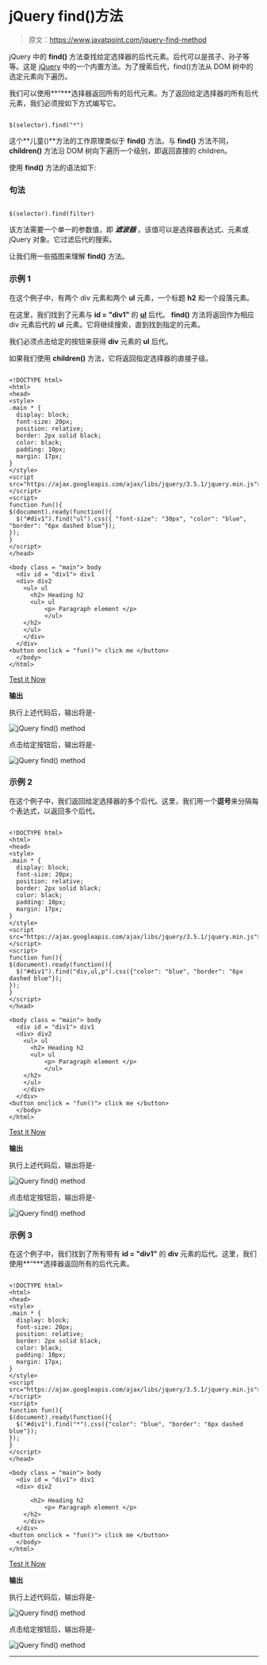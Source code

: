 # jQuery find()方法

> 原文：<https://www.javatpoint.com/jquery-find-method>

jQuery 中的 **find()** 方法查找给定选择器的后代元素。后代可以是孩子、孙子等等。这是 [jQuery](https://www.javatpoint.com/jquery-tutorial) 中的一个内置方法。为了搜索后代，find()方法从 DOM 树中的选定元素向下遍历。

我们可以使用**“***选择器返回所有的后代元素。为了返回给定选择器的所有后代元素，我们必须按如下方式编写它。

```

$(selector).find("*")

```

这个**儿童()**方法的工作原理类似于 **find()** 方法。与 **find()** 方法不同， **children()** 方法沿 DOM 树向下遍历一个级别，即返回直接的 children。

使用 **find()** 方法的语法如下:

### 句法

```

$(selector).find(filter)

```

该方法需要一个单一的参数值，即 ***滤波器*** 。该值可以是选择器表达式、元素或 jQuery 对象。它过滤后代的搜索。

让我们用一些插图来理解 **find()** 方法。

### 示例 1

在这个例子中，有两个 div 元素和两个 **ul** 元素，一个标题 **h2** 和一个段落元素。

在这里，我们找到了元素与 **id = "div1"** 的 [**ul**](https://www.javatpoint.com/html-unordered-list) 后代。 **find()** 方法将返回作为相应 div 元素后代的 **ul** 元素。它将继续搜索，直到找到指定的元素。

我们必须点击给定的按钮来获得 **div** 元素的 **ul** 后代。

如果我们使用 **children()** 方法，它将返回指定选择器的直接子级。

```

<!DOCTYPE html>
<html>
<head>
<style>
.main * { 
  display: block;
  font-size: 20px;
  position: relative;
  border: 2px solid black;
  color: black; 
  padding: 10px;
  margin: 17px;
}
</style>
<script src="https://ajax.googleapis.com/ajax/libs/jquery/3.5.1/jquery.min.js"></script>
<script>
function fun(){
$(document).ready(function(){
  $("#div1").find("ul").css({ "font-size": "30px", "color": "blue", "border": "6px dashed blue"});
});
}
</script>
</head>

<body class = "main"> body
  <div id = "div1"> div1
  <div> div2
    <ul> ul 
      <h2> Heading h2
	  <ul> ul
          <p> Paragraph element </p>
		  </ul>
    </h2>   
	</ul>
	</div>
  </div>
<button onclick = "fun()"> click me </button>
  </body>
</html>

```

[Test it Now](https://www.javatpoint.com/oprweb/test.jsp?filename=jquery-find-method1)

**输出**

执行上述代码后，输出将是-

![jQuery find() method](img/ed5fc6085961f0c8013726834f3c6df1.png)

点击给定按钮后，输出将是-

![jQuery find() method](img/38fcbbc37ac5f0df4e132b116d0683f9.png)

### 示例 2

在这个例子中，我们返回给定选择器的多个后代。这里，我们用一个**逗号**来分隔每个表达式，以返回多个后代。

```

<!DOCTYPE html>
<html>
<head>
<style>
.main * { 
  display: block;
  font-size: 20px;
  position: relative;
  border: 2px solid black;
  color: black; 
  padding: 10px;
  margin: 17px;
}
</style>
<script src="https://ajax.googleapis.com/ajax/libs/jquery/3.5.1/jquery.min.js"></script>
<script>
function fun(){
$(document).ready(function(){
  $("#div1").find("div,ul,p").css({"color": "blue", "border": "6px dashed blue"});
});
}
</script>
</head>

<body class = "main"> body
  <div id = "div1"> div1
  <div> div2
    <ul> ul 
      <h2> Heading h2
	  <ul> ul
          <p> Paragraph element </p>
		  </ul>
    </h2>   
	</ul>
	</div>
  </div>
<button onclick = "fun()"> click me </button>
  </body>
</html>

```

[Test it Now](https://www.javatpoint.com/oprweb/test.jsp?filename=jquery-find-method2)

**输出**

执行上述代码后，输出将是-

![jQuery find() method](img/a9c2a4be77bd6df7371792f9c3f55e26.png)

点击给定按钮后，输出将是-

![jQuery find() method](img/d823be273042182888be057bf8a87bec.png)

### 示例 3

在这个例子中，我们找到了所有带有 **id = "div1"** 的 **div** 元素的后代。这里，我们使用**“***选择器返回所有的后代元素。

```

<!DOCTYPE html>
<html>
<head>
<style>
.main * { 
  display: block;
  font-size: 20px;
  position: relative;
  border: 2px solid black;
  color: black; 
  padding: 10px;
  margin: 17px;
}
</style>
<script src="https://ajax.googleapis.com/ajax/libs/jquery/3.5.1/jquery.min.js"></script>
<script>
function fun(){
$(document).ready(function(){
  $("#div1").find("*").css({"color": "blue", "border": "6px dashed blue"});
});
}
</script>
</head>

<body class = "main"> body
  <div id = "div1"> div1
  <div> div2

      <h2> Heading h2
          <p> Paragraph element </p>
    </h2>   
	</div>
  </div>
<button onclick = "fun()"> click me </button>
  </body>
</html>

```

[Test it Now](https://www.javatpoint.com/oprweb/test.jsp?filename=jquery-find-method3)

**输出**

执行上述代码后，输出将是-

![jQuery find() method](img/285788b330cf7d3961a5a615a23afa28.png)

点击给定按钮后，输出将是-

![jQuery find() method](img/8ecd4798156b2f05767bcec3afb7f0dd.png)

* * *
